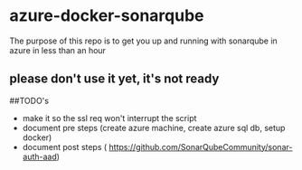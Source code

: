 # azure-docker-sonarqube
The purpose of this repo is to get you up and running with sonarqube in azure in less than an hour

## please don't use it yet, it's not ready

##TODO's
- make it so the ssl req won't interrupt the script
- document pre steps (create azure machine, create azure sql db, setup docker)
- document post steps ( https://github.com/SonarQubeCommunity/sonar-auth-aad)
